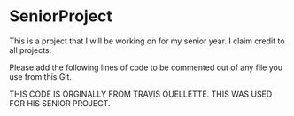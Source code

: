 # SeniorProject
This is a project that I will be working on for my senior year.
I claim credit to all projects.

Please add the following lines of code to be commented out of any file you use from this Git.

THIS CODE IS ORGINALLY FROM TRAVIS OUELLETTE. THIS WAS USED FOR HIS SENIOR PROJECT.
